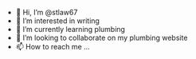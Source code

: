 - 👋 Hi, I’m @stlaw67
- 👀 I’m interested in writing
- 🌱 I’m currently learning plumbing
- 💞️ I’m looking to collaborate on my plumbing website
- 📫 How to reach me ...

<!---
stlaw67/stlaw67 is a ✨ special ✨ repository because its `README.md` (this file) appears on your GitHub profile.
You can click the Preview link to take a look at your changes.
--->
